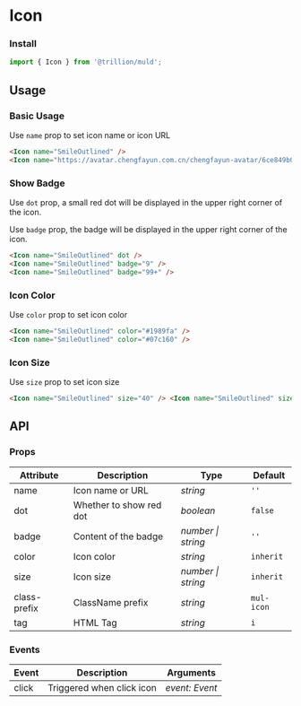 # Icon

### Install

```js
import { Icon } from '@trillion/muld';

```

## Usage

### Basic Usage

Use `name` prop to set icon name or icon URL

```html
<Icon name="SmileOutlined" />
<Icon name="https://avatar.chengfayun.com.cn/chengfayun-avatar/6ce849b003c18744b54d1a9913db75e9.png" />
```

### Show Badge

Use `dot` prop, a small red dot will be displayed in the upper right corner of the icon.

Use `badge` prop, the badge will be displayed in the upper right corner of the icon.

```html
<Icon name="SmileOutlined" dot />
<Icon name="SmileOutlined" badge="9" />
<Icon name="SmileOutlined" badge="99+" />
```

### Icon Color

Use `color` prop to set icon color

```html
<Icon name="SmileOutlined" color="#1989fa" />
<Icon name="SmileOutlined" color="#07c160" />
```

### Icon Size

Use `size` prop to set icon size

```html
<Icon name="SmileOutlined" size="40" /> <Icon name="SmileOutlined" size="3rem" />
```


## API

### Props

| Attribute      | Description             | Type               | Default    |
| -------------- | ----------------------- | ------------------ | ---------- |
| name           | Icon name or URL        | _string_           | `''`       |
| dot            | Whether to show red dot | _boolean_          | `false`    |
| badge          | Content of the badge    | _number \| string_ | `''`       |
| color          | Icon color              | _string_           | `inherit`  |
| size           | Icon size               | _number \| string_ | `inherit`  |
| class-prefix   | ClassName prefix        | _string_           | `mul-icon` |
| tag            | HTML Tag                | _string_           | `i`        |

### Events

| Event | Description               | Arguments      |
| ----- | ------------------------- | -------------- |
| click | Triggered when click icon | _event: Event_ |
